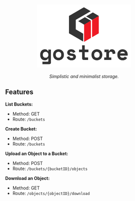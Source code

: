 <h3 align="center">
  <img src="https://raw.githubusercontent.com/Jibaru/gostore/main/assets/images/logo.png" width="300" alt="Gostore Logo"/><br/>
</h3>

<p align="center"><i>Simplistic and minimalist storage.</i></p>

## Features

**List Buckets:**
- Method: GET
- Route: `/buckets`

**Create Bucket:**
- Method: POST
- Route: `/buckets`

**Upload an Object to a Bucket:**
- Method: POST
- Route: `/buckets/{bucketID}/objects`

**Download an Object:**

- Method: GET
- Route: `/objects/{objectID}/download`
